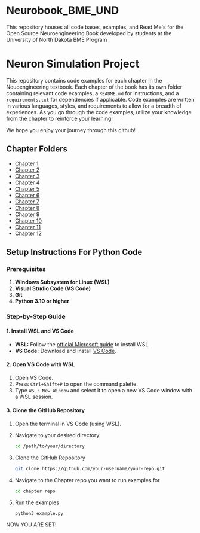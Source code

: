 # Neurobook_BME_UND
This repository houses all code bases, examples, and Read Me's for the Open Source Neuroengineering Book developed by students at the University of North Dakota BME Program

# Neuron Simulation Project

This repository contains code examples for each chapter in the Neuoengineering textbook. Each chapter of the book has its own folder containing relevant code examples, a `README.md` for instructions, and a `requirements.txt` for dependencies if applicable.
Code examples are written in various languages, styles, and requirements to allow for a breadth of experiences. As you go through the code examples, utilize your knowledge from the chapter to reinforce your learning!

We hope you enjoy your journey through this github!

## Chapter Folders

- [Chapter 1](Chapter%201)
- [Chapter 2](Chapter%202)
- [Chapter 3](Chapter%203)
- [Chapter 4](Chapter%204)
- [Chapter 5](Chapter%205)
- [Chapter 6](Chapter%206)
- [Chapter 7](Chapter%207)
- [Chapter 8](Chapter%208)
- [Chapter 9](Chapter%209)
- [Chapter 10](Chapter%2010)
- [Chapter 11](Chapter%2011)
- [Chapter 12](Chapter%2012)

## Setup Instructions For Python Code

### Prerequisites

1. **Windows Subsystem for Linux (WSL)**
2. **Visual Studio Code (VS Code)**
3. **Git**
4. **Python 3.10 or higher**

### Step-by-Step Guide

#### 1. Install WSL and VS Code

- **WSL:** Follow the [official Microsoft guide](https://docs.microsoft.com/en-us/windows/wsl/install) to install WSL.
- **VS Code:** Download and install [VS Code](https://code.visualstudio.com/).

#### 2. Open VS Code with WSL

1. Open VS Code.
2. Press `Ctrl+Shift+P` to open the command palette.
3. Type `WSL: New Window` and select it to open a new VS Code window with a WSL session.

#### 3. Clone the GitHub Repository

1. Open the terminal in VS Code (using WSL).
2. Navigate to your desired directory:

   ```sh
   cd /path/to/your/directory
   
3. Clone the GitHub Repository
   ```sh
   git clone https://github.com/your-username/your-repo.git

4. Navigate to the Chapter repo you want to run examples for
   ```sh
   cd chapter repo

5. Run the examples
   ```sh
   python3 example.py

NOW YOU ARE SET!


